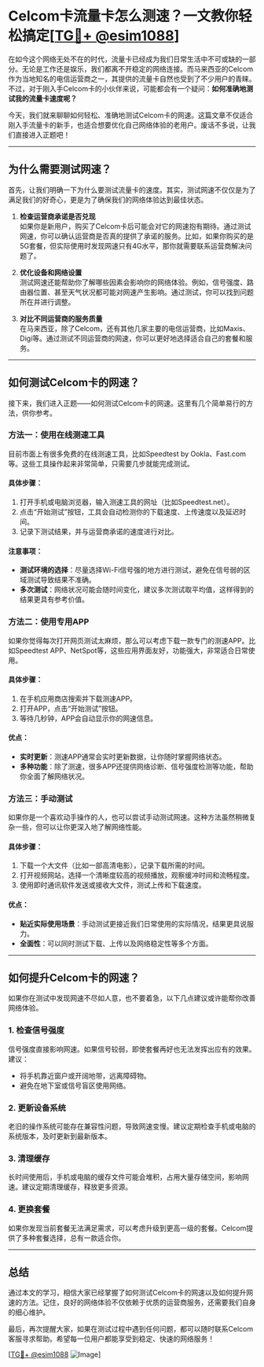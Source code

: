# Celcom卡流量卡怎么测速？一文教你轻松搞定[[TG💪+ @esim1088](https://t.me/s/esim1088)]

在如今这个网络无处不在的时代，流量卡已经成为我们日常生活中不可或缺的一部分。无论是工作还是娱乐，我们都离不开稳定的网络连接。而马来西亚的Celcom作为当地知名的电信运营商之一，其提供的流量卡自然也受到了不少用户的青睐。不过，对于刚入手Celcom卡的小伙伴来说，可能都会有一个疑问：**如何准确地测试我的流量卡速度呢？**

今天，我们就来聊聊如何轻松、准确地测试Celcom卡的网速。这篇文章不仅适合刚入手流量卡的新手，也适合想要优化自己网络体验的老用户。废话不多说，让我们直接进入正题吧！

---

## **为什么需要测试网速？**

首先，让我们明确一下为什么要测试流量卡的速度。其实，测试网速不仅仅是为了满足我们的好奇心，更是为了确保我们的网络体验达到最佳状态。

1. **检查运营商承诺是否兑现**  
   如果你是新用户，购买了Celcom卡后可能会对它的网速抱有期待。通过测试网速，你可以确认运营商是否真的提供了承诺的服务。比如，如果你购买的是5G套餐，但实际使用时发现网速只有4G水平，那你就需要联系运营商解决问题了。

2. **优化设备和网络设置**  
   测试网速还能帮助你了解哪些因素会影响你的网络体验。例如，信号强度、路由器位置、甚至天气状况都可能对网速产生影响。通过测试，你可以找到问题所在并进行调整。

3. **对比不同运营商的服务质量**  
   在马来西亚，除了Celcom，还有其他几家主要的电信运营商，比如Maxis、Digi等。通过测试不同运营商的网速，你可以更好地选择适合自己的套餐和服务。

---

## **如何测试Celcom卡的网速？**

接下来，我们进入正题——如何测试Celcom卡的网速。这里有几个简单易行的方法，供你参考。

### **方法一：使用在线测速工具**

目前市面上有很多免费的在线测速工具，比如Speedtest by Ookla、Fast.com等。这些工具操作起来非常简单，只需要几步就能完成测试。

#### **具体步骤：**
1. 打开手机或电脑浏览器，输入测速工具的网址（比如Speedtest.net）。
2. 点击“开始测试”按钮，工具会自动检测你的下载速度、上传速度以及延迟时间。
3. 记录下测试结果，并与运营商承诺的速度进行对比。

#### **注意事项：**
- **测试环境的选择**：尽量选择Wi-Fi信号强的地方进行测试，避免在信号弱的区域测试导致结果不准确。
- **多次测试**：网络状况可能会随时间变化，建议多次测试取平均值，这样得到的结果更具有参考价值。

### **方法二：使用专用APP**

如果你觉得每次打开网页测试太麻烦，那么可以考虑下载一款专门的测速APP。比如Speedtest APP、NetSpot等，这些应用界面友好，功能强大，非常适合日常使用。

#### **具体步骤：**
1. 在手机应用商店搜索并下载测速APP。
2. 打开APP，点击“开始测试”按钮。
3. 等待几秒钟，APP会自动显示你的网速信息。

#### **优点：**
- **实时更新**：测速APP通常会实时更新数据，让你随时掌握网络状态。
- **多种功能**：除了测速，很多APP还提供网络诊断、信号强度检测等功能，帮助你全面了解网络状况。

### **方法三：手动测试**

如果你是一个喜欢动手操作的人，也可以尝试手动测试网速。这种方法虽然稍微复杂一些，但可以让你更深入地了解网络性能。

#### **具体步骤：**
1. 下载一个大文件（比如一部高清电影），记录下载所需的时间。
2. 打开视频网站，选择一个清晰度较高的视频播放，观察缓冲时间和流畅程度。
3. 使用即时通讯软件发送或接收大文件，测试上传和下载速度。

#### **优点：**
- **贴近实际使用场景**：手动测试更接近我们日常使用的实际情况，结果更具说服力。
- **全面性**：可以同时测试下载、上传以及网络稳定性等多个方面。

---

## **如何提升Celcom卡的网速？**

如果你在测试中发现网速不尽如人意，也不要着急，以下几点建议或许能帮你改善网络体验。

### **1. 检查信号强度**
信号强度直接影响网速。如果信号较弱，即使套餐再好也无法发挥出应有的效果。建议：
- 将手机靠近窗户或开阔地带，远离障碍物。
- 避免在地下室或信号盲区使用网络。

### **2. 更新设备系统**
老旧的操作系统可能存在兼容性问题，导致网速变慢。建议定期检查手机或电脑的系统版本，及时更新到最新版本。

### **3. 清理缓存**
长时间使用后，手机或电脑的缓存文件可能会堆积，占用大量存储空间，影响网速。建议定期清理缓存，释放更多资源。

### **4. 更换套餐**
如果你发现当前套餐无法满足需求，可以考虑升级到更高一级的套餐。Celcom提供了多种套餐选择，总有一款适合你。

---

## **总结**

通过本文的学习，相信大家已经掌握了如何测试Celcom卡的网速以及如何提升网速的方法。记住，良好的网络体验不仅依赖于优质的运营商服务，还需要我们自身的细心维护。

最后，再次提醒大家，如果在测试过程中遇到任何问题，都可以随时联系Celcom客服寻求帮助。希望每一位用户都能享受到稳定、快速的网络服务！

[[TG💪+ @esim1088](https://t.me/s/esim1088) ![Image](https://i.postimg.cc/4NQfJmqS/Snipaste-2025-05-13-00-14-12.png)]
